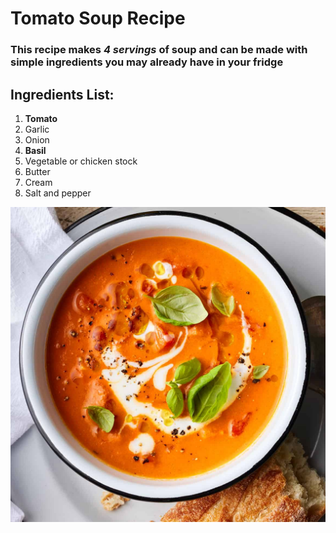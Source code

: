 # Tomato Soup Recipe
### This recipe makes ***4 servings*** of soup and can be made with simple ingredients you may already have in your fridge

## Ingredients List:

1. **Tomato**
2. Garlic
3. Onion
4. **Basil**
5. Vegetable or chicken stock
6. Butter
7. Cream
8. Salt and pepper

![tomato soup](https://github.com/lyuenyee/recipe/blob/main/recipe.jpg?raw=true)

